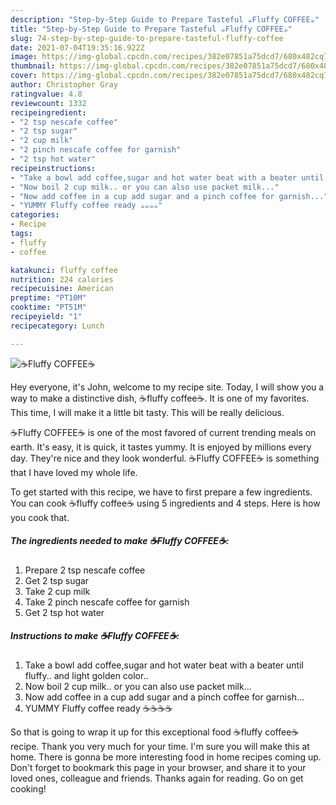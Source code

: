 ```yaml
---
description: "Step-by-Step Guide to Prepare Tasteful ☕Fluffy COFFEE☕"
title: "Step-by-Step Guide to Prepare Tasteful ☕Fluffy COFFEE☕"
slug: 74-step-by-step-guide-to-prepare-tasteful-fluffy-coffee
date: 2021-07-04T19:35:16.922Z
image: https://img-global.cpcdn.com/recipes/382e07851a75dcd7/680x482cq70/☕fluffy-coffee☕-recipe-main-photo.jpg
thumbnail: https://img-global.cpcdn.com/recipes/382e07851a75dcd7/680x482cq70/☕fluffy-coffee☕-recipe-main-photo.jpg
cover: https://img-global.cpcdn.com/recipes/382e07851a75dcd7/680x482cq70/☕fluffy-coffee☕-recipe-main-photo.jpg
author: Christopher Gray
ratingvalue: 4.8
reviewcount: 1332
recipeingredient:
- "2 tsp nescafe coffee"
- "2 tsp sugar"
- "2 cup milk"
- "2 pinch nescafe coffee for garnish"
- "2 tsp hot water"
recipeinstructions:
- "Take a bowl add coffee,sugar and hot water beat with a beater until fluffy.. and light golden color.."
- "Now boil 2 cup milk.. or you can also use packet milk..."
- "Now add coffee in a cup add sugar and a pinch coffee for garnish..."
- "YUMMY Fluffy coffee ready ☕☕☕☕"
categories:
- Recipe
tags:
- fluffy
- coffee

katakunci: fluffy coffee 
nutrition: 224 calories
recipecuisine: American
preptime: "PT10M"
cooktime: "PT51M"
recipeyield: "1"
recipecategory: Lunch

---
```



![☕Fluffy COFFEE☕](https://img-global.cpcdn.com/recipes/382e07851a75dcd7/680x482cq70/☕fluffy-coffee☕-recipe-main-photo.jpg)

Hey everyone, it's John, welcome to my recipe site. Today, I will show you a way to make a distinctive dish, ☕fluffy coffee☕. It is one of my favorites. This time, I will make it a little bit tasty. This will be really delicious.



☕Fluffy COFFEE☕ is one of the most favored of current trending meals on earth. It's easy, it is quick, it tastes yummy. It is enjoyed by millions every day. They're nice and they look wonderful. ☕Fluffy COFFEE☕ is something that I have loved my whole life.


To get started with this recipe, we have to first prepare a few ingredients. You can cook ☕fluffy coffee☕ using 5 ingredients and 4 steps. Here is how you cook that.

<!--inarticleads1-->

##### The ingredients needed to make ☕Fluffy COFFEE☕:

1. Prepare 2 tsp nescafe coffee
1. Get 2 tsp sugar
1. Take 2 cup milk
1. Take 2 pinch nescafe coffee for garnish
1. Get 2 tsp hot water




<!--inarticleads2-->

##### Instructions to make ☕Fluffy COFFEE☕:

1. Take a bowl add coffee,sugar and hot water beat with a beater until fluffy.. and light golden color..
1. Now boil 2 cup milk.. or you can also use packet milk...
1. Now add coffee in a cup add sugar and a pinch coffee for garnish...
1. YUMMY Fluffy coffee ready ☕☕☕☕




So that is going to wrap it up for this exceptional food ☕fluffy coffee☕ recipe. Thank you very much for your time. I'm sure you will make this at home. There is gonna be more interesting food in home recipes coming up. Don't forget to bookmark this page in your browser, and share it to your loved ones, colleague and friends. Thanks again for reading. Go on get cooking!
